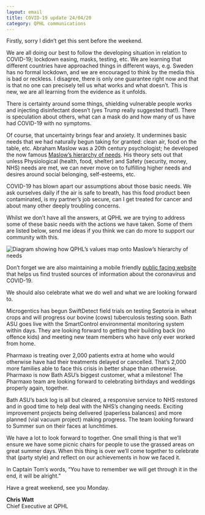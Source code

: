 ```yaml
---
layout: email
title: COVID-19 update 24/04/20
category: QPHL communications
---
```


Firstly, sorry I didn’t get this sent before the weekend.

We are all doing our best to follow the developing situation in relation to COVID-19; lockdown easing, masks, testing, etc. We are learning that different countries have approached things in different ways, e.g. Sweden has no formal lockdown, and we are encouraged to think by the media this is bad or reckless. I disagree, there is only one guarantee right now and that is that no one can precisely tell us what works and what doesn’t. This is new, we are all learning from the evidence as it unfolds.

There is certainty around some things, shielding vulnerable people works and injecting disinfectant doesn’t (yes Trump really suggested that!). There is speculation about others, what can a mask do and how many of us have had COVID-19 with no symptoms.

Of course, that uncertainty brings fear and anxiety. It undermines basic needs that we had naturally begun taking for granted: clean air, food on the table, etc. Abraham Maslow was a 20th century psychologist; he developed the now famous [Maslow’s hierarchy of needs](https://en.wikipedia.org/wiki/Maslow's_hierarchy_of_needs). His theory sets out that unless Physiological (health, food, shelter) and Safety (security, money, NHS) needs are met, we can never move on to fulfilling higher needs and desires around social belonging, self-esteems, etc.

COVID-19 has blown apart our assumptions about those basic needs. We ask ourselves daily if the air is safe to breath, has this food product been contaminated, is my partner’s job secure, can I get treated for cancer and about many other deeply troubling concerns.

Whilst we don’t have all the answers, at QPHL we are trying to address some of these basic needs with the actions we have taken. Some of them are listed below, send me ideas if you think we can do more to support our community with this.

![Diagram showing how QPHL’s values map onto Maslow’s hierarchy of needs](/images/maslows-hierarchy.png)

Don’t forget we are also maintaining a mobile friendly [public facing website](https://qphl.co/coronavirus) that helps us find trusted sources of information about the coronavirus and COVID-19.

We should also celebrate what we do well and what we are looking forward to.

Microgentics has begun SwiftDetect field trials on testing Septoria in wheat crops and will progress our bovine (cows) tuberculosis testing soon. Bath ASU goes live with the SmartControl environmental monitoring system within days. They are looking forward to getting their building back (no offence kids) and meeting new team members who have only ever worked from home.

Pharmaxo is treating over 2,000 patients extra at home who would otherwise have had their treatments delayed or cancelled. That’s 2,000 more families able to face this crisis in better shape than otherwise. Pharmaxo is now Bath ASU’s biggest customer, what a milestone! The Pharmaxo team are looking forward to celebrating birthdays and weddings properly again, together.

Bath ASU’s back log is all but cleared, a responsive service to NHS restored and in good time to help deal with the NHS’s changing needs. Exciting improvement projects being delivered (paperless balances) and more planned (vial vacuum project) making progress. The team looking forward to Summer sun on their faces at lunchtimes.

We have a lot to look forward to together. One small thing is that we’ll ensure we have some picnic chairs for people to use the grassed areas on great summer days. When this thing is over we’ll come together to celebrate that (party style) and reflect on our achievements in how we faced it.

In Captain Tom’s words, “You have to remember we will get through it in the end, it will be alright.”

Have a great weekend, see you Monday.

**Chris Watt**<br>
Chief Executive at QPHL